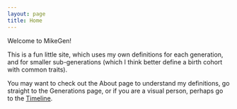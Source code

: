 ```yaml
---
layout: page
title: Home
---
```

Welcome to MikeGen!

This is a fun little site, which uses my own definitions for each generation, and for smaller sub-generations (which I think better define a birth cohort with common traits).

You may want to check out the About page to understand my definitions, go straight to the Generations page, or if you are a visual person, perhaps go to the [Timeline](Timeline.md).
